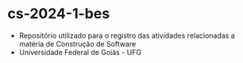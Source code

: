 # cs-2024-1-bes
* Repositório utilizado para o registro das atividades relacionadas a matéria de Construção de Software
* Universidade Federal de Goiás - UFG
